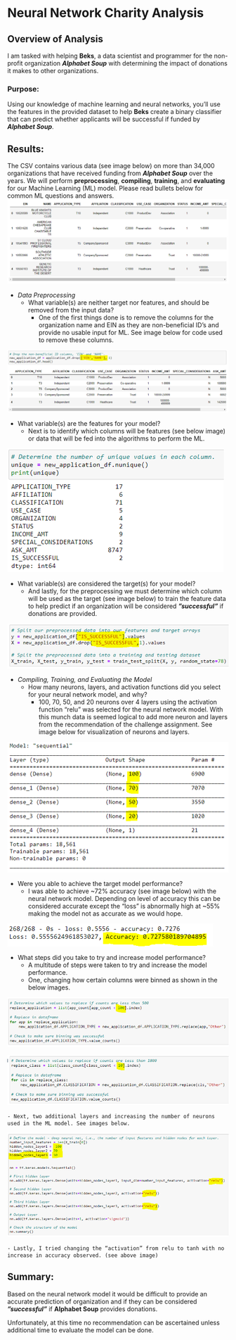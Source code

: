 # Neural Network Charity Analysis

## Overview of Analysis
I am tasked with helping **Beks**, a data scientist and programmer for the non-profit organization ***Alphabet Soup*** with determining the impact of donations it makes to other organizations. 

### Purpose:
Using our knowledge of machine learning and neural networks, you’ll use the features in the provided dataset to help **Beks** create a binary classifier that can predict whether applicants will be successful if funded by ***Alphabet Soup***.

## Results: 

The CSV contains various data (see image below) on more than 34,000 organizations that have received funding from ***Alphabet Soup*** over the years. We will perform **preprocessing**, **compiling**, **training**, and **evaluating** for our Machine Learning (ML) model.  Please read bullets below for common ML questions and answers. 
![](https://github.com/Apollo619/Neural_Network_Charity_Analysis/blob/main/Resources/dataset.PNG)

- *Data Preprocessing*
  - What variable(s) are neither target nor features, and should be removed from the input data? 
    - One of the first things done is to remove the columns for the organization name and EIN as they are non-beneficial ID’s and provide no usable input for ML. See image below for code used to remove these columns.  

![](https://github.com/Apollo619/Neural_Network_Charity_Analysis/blob/main/Resources/non-beneficial.PNG)

  - What variable(s) are the features for your model?
    - Next is to identify which columns will be features (see below image) or data that will be fed into the algorithms to perform the ML. 

![](https://github.com/Apollo619/Neural_Network_Charity_Analysis/blob/main/Resources/features.PNG)

  - What variable(s) are considered the target(s) for your model?
    - And lastly, for the preprocessing we must determine which column will be used as the target (see image below) to train the feature data to help predict if an organization will be considered ***”successful”*** if donations are provided. 

![](https://github.com/Apollo619/Neural_Network_Charity_Analysis/blob/main/Resources/target.PNG)

- *Compiling, Training, and Evaluating the Model*
  - How many neurons, layers, and activation functions did you select for your neural network model, and why?
    - 100, 70, 50, and 20 neurons over 4 layers using the activation function “relu” was selected for the neural network model. With this munch data is seemed logical to add more neuron and layers from the recommendation of the challenge assignment. See image below for visualization of neurons and layers. 

![](https://github.com/Apollo619/Neural_Network_Charity_Analysis/blob/main/Resources/Neurons%20and%20Layers.PNG)

  - Were you able to achieve the target model performance?
    - I was able to achieve ~72% accuracy (see image below) with the neural network model. Depending on level of accuracy this can be considered accurate except the “loss” is abnormally high at ~55% making the model not as accurate as we would hope. 

![](https://github.com/Apollo619/Neural_Network_Charity_Analysis/blob/main/Resources/accuracy.PNG)

  - What steps did you take to try and increase model performance?
    - A multitude of steps were taken to try and increase the model performance. 
    - One, changing how certain columns were binned as shown in the below images.

![](https://github.com/Apollo619/Neural_Network_Charity_Analysis/blob/main/Resources/binning1.PNG)

![](https://github.com/Apollo619/Neural_Network_Charity_Analysis/blob/main/Resources/binning.PNG)

    - Next, two additional layers and increasing the number of neurons used in the ML model. See images below. 

![](https://github.com/Apollo619/Neural_Network_Charity_Analysis/blob/main/Resources/changes.PNG)

    - Lastly, I tried changing the “activation” from relu to tanh with no increase in accuracy observed. (see above image) 
		

## Summary:

Based on the neural network model it would be difficult to provide an accurate prediction of organization and if they can be considered ***”successful”*** if **Alphabet Soup** provides donations. 

Unfortunately, at this time no recommendation can be ascertained unless additional time to evaluate the model can be done. 
